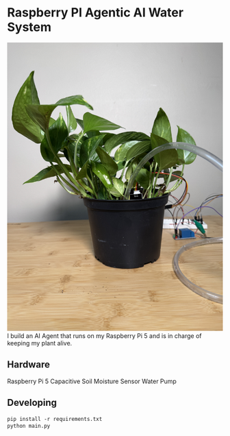 # Raspberry PI Agentic AI Water System
![Image of Project](/plant_llm.png)
I build an AI Agent that runs on my Raspberry Pi 5 and is in charge of keeping my plant alive.

## Hardware
Raspberry Pi 5
Capacitive Soil Moisture Sensor
Water Pump

## Developing
```
pip install -r requirements.txt
python main.py
```